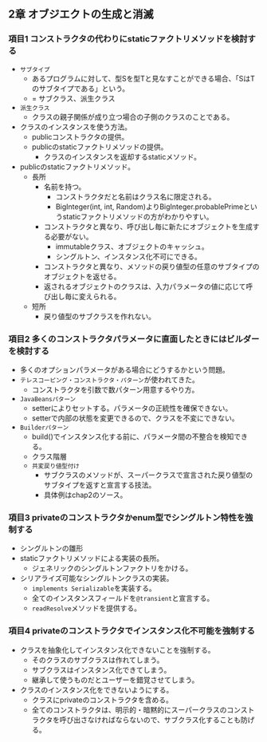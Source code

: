 ## 2章 オブジエクトの生成と消滅
### 項目1 コンストラクタの代わりにstaticファクトリメソッドを検討する
* `サブタイプ`
  * あるプログラムに対して、型Sを型Tと見なすことができる場合、「SはTのサブタイプである」という。
  * = サブクラス、派生クラス
* `派生クラス`
  * クラスの親子関係が成り立つ場合の子側のクラスのことである。
* クラスのインスタンスを使う方法。
  * publicコンストラクタの提供。
  * publicのstaticファクトリメソッドの提供。
    * クラスのインスタンスを返却するstaticメソッド。
* publicのstaticファクトリメソッド。
  * 長所
    * 名前を持つ。
      * コンストラクタだと名前はクラス名に限定される。
      * BigInteger(int, int, Random)よりBigInteger.probablePrimeというstaticファクトリメソッドの方がわかりやすい。
    * コンストラクタと異なり、呼び出し毎に新たにオブジェクトを生成する必要がない。
      * immutableクラス、オブジェクトのキャッシュ。
      * シングルトン、インスタンス化不可にできる。
    * コンストラクタと異なり、メソッドの戻り値型の任意のサブタイプのオブジェクトを返せる。
    * 返されるオブジェクトのクラスは、入力パラメータの値に応じて呼び出し毎に変えられる。
  * 短所
    * 戻り値型のサブクラスを作れない。
    
### 項目2 多くのコンストラクタパラメータに直面したときにはビルダーを検討する
* 多くのオプションパラメータがある場合にどうするかという問題。
* `テレスコーピング・コンストラクタ・パターン`が使われてきた。
  * コンストラクタを引数で数パターン用意するやり方。
* `JavaBeansパターン`
  * setterによりセットする。パラメータの正統性を確保できない。
  * setterで内部の状態を変更できるので、クラスを不変にできない。
* `Builderパターン`
  * build()でインスタンス化する前に、パラメータ間の不整合を検知できる。
  * クラス階層
  * `共変戻り値型付け`
    * サブクラスのメソッドが、スーパークラスで宣言された戻り値型のサブタイプを返すと宣言する技法。
    * 具体例はchap2のソース。
    
### 項目3 privateのコンストラクタかenum型でシングルトン特性を強制する
* シングルトンの雛形
* staticファクトリメソッドによる実装の長所。
  * ジェネリックのシングルトンファクトリをかける。
* シリアライズ可能なシングルトンクラスの実装。
  * `implements Serializable`を実装する。
  * 全てのインスタンスフィールドを`@transient`と宣言する。
  * `readResolve`メソッドを提供する。

### 項目4 privateのコンストラクタでインスタンス化不可能を強制する
* クラスを抽象化してインスタンス化できないことを強制する。
  * そのクラスのサブクラスは作れてしまう。
  * サブクラスはインスタンス化できてしまう。
  * 継承して使うものだとユーザーを錯覚させてしまう。
* クラスのインスタンス化をできないようにする。
  * クラスにprivateのコンストラクタを含める。
  * 全てのコンストラクタは、明示的・暗黙的にスーパークラスのコンストラクタを呼び出さなければならないので、サブクラス化することも防げる。